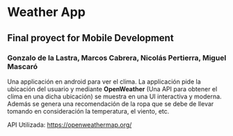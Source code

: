 # Weather App
## Final proyect for Mobile Development
### Gonzalo de la Lastra, Marcos Cabrera, Nicolás Pertierra, Miguel Mascaró

Una applicación en android para ver el clima. La applicación pide la ubicación del usuario y mediante **OpenWeather** (Una API para obtener el clima en una dicha ubicación) se muestra en una UI interactiva y moderna.
Además se genera una recomendación de la ropa que se debe de llevar tomando en consideración la temperatura, el viento, etc.

API Utilizada: https://openweathermap.org/
